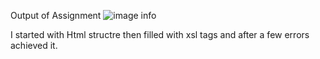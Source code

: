 Output of Assignment
![image info](../assignment.png)

I started with Html structre then filled with xsl tags and after a few errors achieved it.
